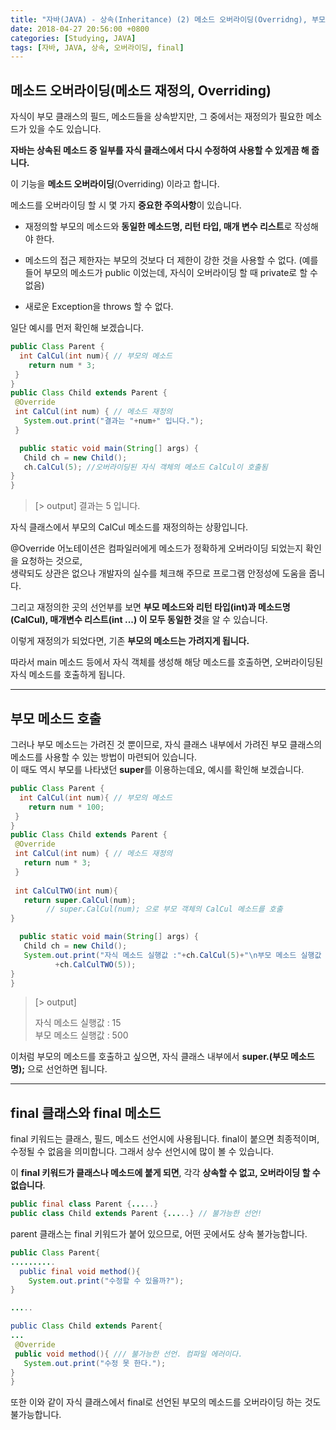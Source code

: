 ```yaml
---
title: "자바(JAVA) - 상속(Inheritance) (2) 메소드 오버라이딩(Overridng), 부모 메소드 호출, final 클래스와 final 메소드"
date: 2018-04-27 20:56:00 +0800
categories: [Studying, JAVA]
tags: [자바, JAVA, 상속, 오버라이딩, final]
---
```




## **메소드 오버라이딩(메소드 재정의, Overriding)**

자식이 부모 클래스의 필드, 메소드들을 상속받지만, 그 중에서는 재정의가 필요한 메소드가 있을 수도 있습니다. 

**자바는 상속된 메소드 중 일부를 자식 클래스에서 다시 수정하여 사용할 수 있게끔 해 줍니다.**

이 기능을 **메소드 오버라이딩**(Overriding) 이라고 합니다.



메소드를 오버라이딩 할 시 몇 가지 **중요한 주의사항**이 있습니다.

- 재정의할 부모의 메소드와 **동일한 메소드명, 리턴 타입, 매개 변수 리스트**로 작성해야 한다.

- 메소드의 접근 제한자는 부모의 것보다 더 제한이 강한 것을 사용할 수 없다.
  (예를 들어 부모의 메소드가 public 이었는데, 자식이 오버라이딩 할 때 private로 할 수 없음)

- 새로운 Exception을 throws 할 수 없다.

  

일단 예시를 먼저 확인해 보겠습니다.

```java
public Class Parent {
  int CalCul(int num){ // 부모의 메소드
    return num * 3;
 }
}
public Class Child extends Parent {
 @Override
 int CalCul(int num) { // 메소드 재정의
   System.out.print("결과는 "+num+" 입니다.");  
 }

  public static void main(String[] args) {
   Child ch = new Child();
   ch.CalCul(5); //오버라이딩된 자식 객체의 메소드 CalCul이 호출됨
}
}
```

> [> output] 결과는 5 입니다.



자식 클래스에서 부모의 CalCul 메소드를 재정의하는 상황입니다.

@Override 어노테이션은 컴파일러에게 메소드가 정확하게 오버라이딩 되었는지 확인을 요청하는 것으로,  
생략되도 상관은 없으나 개발자의 실수를 체크해 주므로 프로그램 안정성에 도움을 줍니다.

그리고 재정의한 곳의 선언부를 보면 **부모 메소드와 리턴 타입(int)과 메소드명(CalCul), 매개변수 리스트(int ...) 이 모두 동일한 것**을 알 수 있습니다.

이렇게 재정의가 되었다면, 기존 **부모의 메소드는 가려지게 됩니다.**

따라서 main 메소드 등에서 자식 객체를 생성해 해당 메소드를 호출하면, 오버라이딩된 자식 메소드를 호출하게 됩니다.

---



## **부모 메소드 호출**

그러나 부모 메소드는 가려진 것 뿐이므로, 자식 클래스 내부에서 가려진 부모 클래스의 메소드를 사용할 수 있는 방법이 마련되어 있습니다.  
이 때도 역시 부모를 나타냈던 **super**를 이용하는데요, 예시를 확인해 보겠습니다.

```java
public Class Parent {
  int CalCul(int num){ // 부모의 메소드
    return num * 100;
 }
}
public Class Child extends Parent {
 @Override
 int CalCul(int num) { // 메소드 재정의
   return num * 3;  
 }
 
 int CalCulTWO(int num){
   return super.CalCul(num);
        // super.CalCul(num); 으로 부모 객체의 CalCul 메소드를 호출
}

  public static void main(String[] args) {
   Child ch = new Child();
   System.out.print("자식 메소드 실행값 :"+ch.CalCul(5)+"\n부모 메소드 실행값 :"
          +ch.CalCulTWO(5));
}
}
```

> [> output]
>
> 자식 메소드 실행값 : 15  
> 부모 메소드 실행값 : 500

이처럼 부모의 메소드를 호출하고 싶으면, 자식 클래스 내부에서 **super.(부모 메소드명);** 으로 선언하면 됩니다.



---



## **final 클래스와 final 메소드**

final 키워드는 클래스, 필드, 메소드 선언시에 사용됩니다. final이 붙으면 최종적이며, 수정될 수 없음을 의미합니다. 그래서 상수 선언시에 많이 볼 수 있습니다.

이 **final 키워드가 클래스나 메소드에 붙게 되면**, 각각 **상속할 수 없고, 오버라이딩 할 수 없습니다**.

```java
public final class Parent {.....}
public class Child extends Parent {.....} // 불가능한 선언!
```

parent 클래스는 final 키워드가 붙어 있으므로, 어떤 곳에서도 상속 불가능합니다.



```java
public Class Parent{
..........
  public final void method(){
    System.out.print("수정할 수 있을까?");
}

.....

public Class Child extends Parent{
...
 @Override 
 public void method(){ /// 불가능한 선언. 컴파일 에러이다.
   System.out.print("수정 못 한다.");
}
}
```

또한 이와 같이 자식 클래스에서 final로 선언된 부모의 메소드를 오버라이딩 하는 것도 불가능합니다.